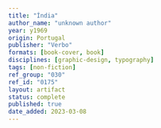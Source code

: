 ```yaml
---
title: "Índia"
author_name: "unknown author"
year: y1969
origin: Portugal
publisher: "Verbo"
formats: [book-cover, book]
disciplines: [graphic-design, typography]
tags: [non-fiction]
ref_group: "030"
ref_id: "0175"
layout: artifact
status: complete
published: true
date_added: 2023-03-08
---
```

